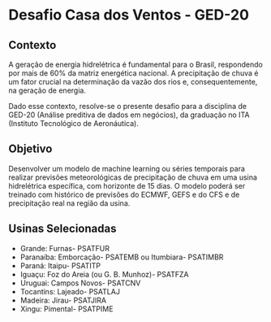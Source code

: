 # Desafio Casa dos Ventos - GED-20

## Contexto

 A geração de energia hidrelétrica é fundamental para o Brasil, respondendo por mais de 60%
 da matriz energética nacional. A precipitação de chuva é um fator crucial na determinação da
 vazão dos rios e, consequentemente, na geração de energia. 

 Dado esse contexto, resolve-se o presente desafio para a disciplina de GED-20 (Análise preditiva de dados em negócios), da graduação no ITA (Instituto Tecnológico de Aeronáutica).

 ## Objetivo

 Desenvolver um modelo de machine learning ou séries temporais para realizar previsões
 meteorológicas de precipitação de chuva em uma usina hidrelétrica específica, com horizonte
 de 15 dias. O modelo poderá ser treinado com histórico de previsões do ECMWF, GEFS e do
 CFS e de precipitação real na região da usina.

## Usinas Selecionadas

 - Grande: Furnas- PSATFUR
 - Paranaíba: Emborcação- PSATEMB ou Itumbiara- PSATIMBR
 - Paraná: Itaipu- PSATITP
 - Iguaçu: Foz do Areia (ou G. B. Munhoz)- PSATFZA
 - Uruguai: Campos Novos- PSATCNV
 - Tocantins: Lajeado- PSATLAJ
 - Madeira: Jirau- PSATJIRA
 - Xingu: Pimental- PSATPIME
